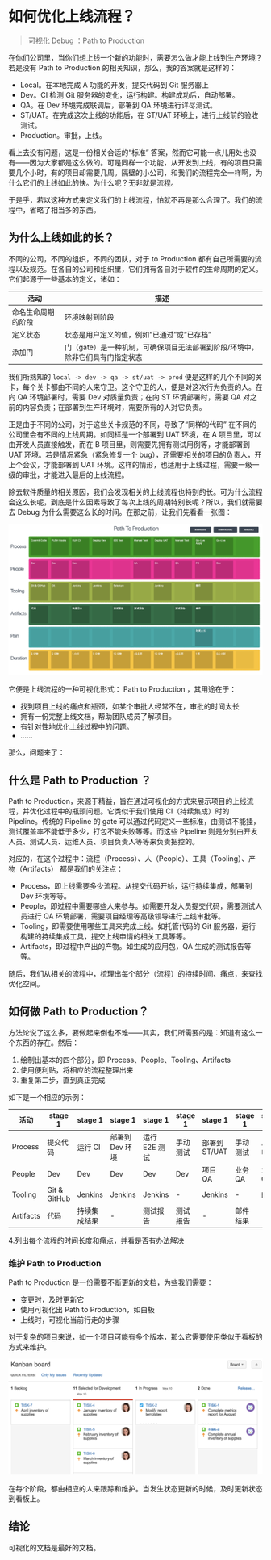 # 如何优化上线流程？

> 可视化 Debug ：Path to Production

在你们公司里，当你们想上线一个新的功能时，需要怎么做才能上线到生产环境？若是没有 Path to Production 的相关知识，那么，我的答案就是这样的：

 - Local。在本地完成 A 功能的开发，提交代码到 Git 服务器上
 - Dev。CI 检测 Git 服务器的变化，运行构建。构建成功后，自动部署。
 - QA。在 Dev 环境完成联调后，部署到 QA 环境进行详尽测试。
 - ST/UAT。在完成这次上线的功能后，在 ST/UAT 环境上，进行上线前的验收测试。
 - Production。审批，上线。

看上去没有问题，这是一份相关合适的“标准” 答案，然而它可能一点儿用处也没有——因为大家都是这么做的。可是同样一个功能，从开发到上线，有的项目只需要几个小时，有的项目却需要几周。隔壁的小公司，和我们的流程完全一样啊，为什么它们的上线如此的快。为什么呢？无非就是流程。

于是乎，若以这种方式来定义我们的上线流程，怕就不再是那么合理了。我们的流程中，省略了相当多的东西。

## 为什么上线如此的长？

不同的公司，不同的组织，不同的团队，对于 to Production 都有自己所需要的流程以及规范。在各自的公司和组织里，它们拥有各自对于软件的生命周期的定义。它们起源于一些基本的定义，诸如：

|  活动    | 描述  |
|----------|-----------------------|
| 命名生命周期的阶段 |  环境映射到阶段 |
| 定义状态 | 状态是用户定义的值，例如“已通过”或“已存档” |
| 添加门  |  门（gate）是一种机制，可确保项目无法部署到阶段/环境中，除非它们具有门指定状态 | 

我们所熟知的 ``local -> dev -> qa -> st/uat -> prod`` 便是这样的几个不同的关卡，每个关卡都由不同的人来守卫。这个守卫的人，便是对这次行为负责的人。在向 QA 环境部署时，需要 Dev 对质量负责；在向 ST 环境部署时，需要 QA 对之前的内容负责；在部署到生产环境时，需要所有的人对它负责。

正是由于不同的公司，对于这些关卡规范的不同，导致了“同样的代码” 在不同的公司里会有不同的上线周期。如同样是一个部署到 UAT 环境，在 A 项目里，可以由开发人员直接触发，而在 B 项目里，则需要先拥有测试用例等，才能部署到 UAT 环境。若是情况紧急（紧急修复一个 bug），还需要相关的项目的负责人，开上个会议，才能部署到  UAT 环境。这样的情形，也适用于上线过程，需要一级一级的审批，才能进入最后的上线流程。

除去软件质量的相关原因，我们会发现相关的上线流程也特别的长。可为什么流程会这么长呢，到底是什么因素导致了每次上线的周期特别长呢？所以，我们就需要去 Debug 为什么需要这么长的时间。在那之前，让我们先看看一张图：

![Path to Production](images/ptop.png)

它便是上线流程的一种可视化形式： Path to Production ，其用途在于：

 - 找到项目上线的痛点和瓶颈，如某个审批人经常不在，审批的时间太长
 - 拥有一份完整上线文档，帮助团队成员了解项目。
 - 有针对性地优化上线过程中的问题。
 - ……

那么，问题来了：

## 什么是 Path to Production ？

Path to Production，来源于精益，旨在通过可视化的方式来展示项目的上线流程，并优化过程中的瓶颈问题。它类似于我们使用 CI（持续集成）时的 Pipeline。传统的 Pipeline 的 gate 可以通过代码定义一些标准，由测试不能挂，测试覆盖率不能低于多少，打包不能失败等等。而这些 Pipeline 则是分别由开发人员、测试人员、运维人员、项目负责人等等来负责把控的。

对应的，在这个过程中：流程（Process）、人（People）、工具（Tooling）、产物（Artifacts） 都是我们的关注点：

 - Process，即上线需要多少流程。从提交代码开始，运行持续集成，部署到 Dev 环境等等。
 - People，即过程中需要哪些人来参与。如需要开发人员提交代码，需要测试人员进行 QA 环境部署，需要项目经理等高级领导进行上线审批等。
 - Tooling，即需要使用哪些工具来完成上线。如托管代码的 Git 服务器，运行构建的持续集成工具，提交上线申请的相关工具等等。
 - Artifacts，即过程中产出的产物。如生成的应用包，QA 生成的测试报告等等。

随后，我们从相关的流程中，梳理出每个部分（流程）的持续时间、痛点，来查找优化空间。

## 如何做 Path to Production？

方法论说了这么多，要做起来倒也不难——其实，我们所需要的是：知道有这么一个东西的存在。然后：

1. 绘制出基本的四个部分，即 Process、People、Tooling、Artifacts
2. 使用便利贴，将相应的流程整理出来
3. 重复第二步，直到真正完成

如下是一个相应的示例：

| 活动  | stage 1 |stage 1 |stage 1 |stage 1 |stage 1 |stage 1 |stage 1 |stage 1 |stage 1 | stage 1 |
|--------|--------|--------|--------|--------|--------|--------|--------|--------|--------|--------|
| Process |  提交代码 | 运行 CI | 部署到  Dev 环境 | 运行 E2E 测试 | 手动测试 | 部署到 ST/UAT | 手动测试 | 上线申请 | 上线    |
| People |  Dev | Dev | Dev | Dev | Dev |  项目 QA | 业务 QA | 业务  QA |  PM | Dev | 
| Tooling | Git & GitHub | Jenkins |  Jenkins |  Jenkins |  - | Jenkins | - | 邮件  | - | 
| Artifacts |  代码  | 持续集成结果 | -  |  测试报告  |  测试报告  |  - | 邮件结果  |  -| | 

4.列出每个流程的时间长度和痛点，并看是否有办法解决

### 维护 Path to Production

Path to Production 是一份需要不断更新的文档，为些我们需要：

 - 变更时，及时更新它
 - 使用可视化出 Path to Production，如白板
 - 上线时，可视化当前行走的步骤

对于复杂的项目来说，如一个项目可能有多个版本，那么它需要使用类似于看板的方式来维护。

![Kanban](images/kanban.png)

在每个阶段，都由相应的人来跟踪和维护。当发生状态更新的时候，及时更新状态到看板上。

## 结论

可视化的文档是最好的文档。


